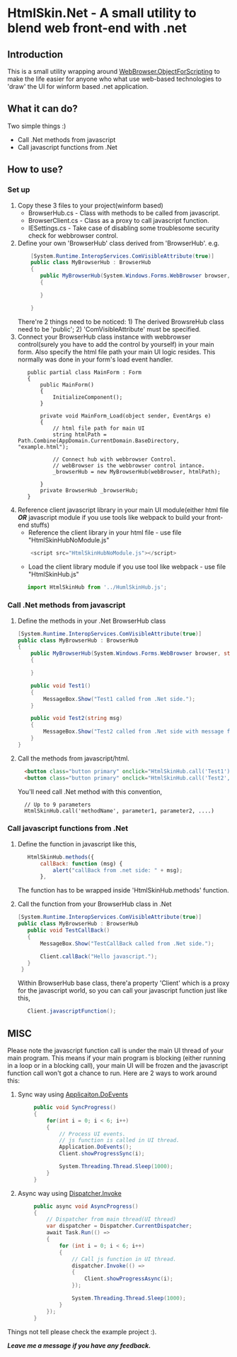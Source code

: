 HtmlSkin.Net - A small utility to blend web front-end with .net
===

## Introduction
This is a small utility wrapping around [WebBrowser.ObjectForScripting](https://msdn.microsoft.com/en-us/library/system.windows.forms.webbrowser.objectforscripting)
to make the life easier for anyone who what use web-based technologies to 'draw' the UI for winform based .net application.

## What it can do?
Two simple things :)
* Call .Net methods from javascript 
* Call javascript functions from .Net

## How to use?
### Set up
  1. Copy these 3 files to your project(winform based)
     * BrowserHub.cs - Class with methods to be called from javascript.
     * BrowserClient.cs - Class as a proxy to call javascript function.
     * IESettings.cs - Take case of disabling some troublesome security check for webbrowser control.
  2. Define your own 'BrowserHub' class derived from 'BrowserHub'. e.g.
     ```c#
         [System.Runtime.InteropServices.ComVisibleAttribute(true)]
         public class MyBrowserHub : BrowserHub
         {
            public MyBrowserHub(System.Windows.Forms.WebBrowser browser, string homePath) : base(browser, homePath)
            {

            }

         }
     ```
     There're 2 things need to be noticed: 1) The derived BrowsreHub class need to be 'public'; 2) 'ComVisibleAttribute' must be specified.
  3. Connect your BrowserHub class instance with webbrowser control(surely you have to add the control by yourself) in your main form.
     Also specify the html file path your main UI logic resides.
     This normally was done in your form's load event handler. 
     ```c$
        public partial class MainForm : Form
        {
            public MainForm()
            {
                InitializeComponent();
            }

            private void MainForm_Load(object sender, EventArgs e)
            {
                // html file path for main UI
                string htmlPath = Path.Combine(AppDomain.CurrentDomain.BaseDirectory, "example.html");

                // Connect hub with webbrowser Control.
                // webBrowser is the webbrowser control intance.
                _browserHub = new MyBrowserHub(webBrowser, htmlPath);

            }
            private BrowserHub _browserHub;
        }
     ```
  4. Reference client javascript library in your main UI module(either html file ***OR*** javascript module if you use tools like webpack to build
     your front-end stuffs)
     * Reference the client library in your html file - use file "HtmlSkinHubNoModule.js"
     ```javascript
         <script src="HtmlSkinHubNoModule.js"></script>
     ```
     * Load the client library module if you use tool like webpack - use file "HtmlSkinHub.js"
      ```javascript
         import HtmlSkinHub from '../HumlSkinHub.js';
     ```     
    

       
### Call .Net methods from javascript
  1. Define the methods in your .Net BrowserHub class
     ```c#
     [System.Runtime.InteropServices.ComVisibleAttribute(true)]
     public class MyBrowserHub : BrowserHub
     {
         public MyBrowserHub(System.Windows.Forms.WebBrowser browser, string homePath) : base(browser, homePath)
         {

         }

         public void Test1()
         {
             MessageBox.Show("Test1 called from .Net side.");
         }

         public void Test2(string msg)
         {
             MessageBox.Show("Test2 called from .Net side with message from javascript: " + msg);
         }
     }
     ```
   2. Call the methods from javascript/html.
      ```html
        <button class="button primary" onclick="HtmlSkinHub.call('Test1')">test1</button>
        <button class="button primary" onclick="HtmlSkinHub.call('Test2', 'Hello, .Net')">test2</button>     
      ```
      You'll need call .Net method with this convention,
      ```
        // Up to 9 parameters
        HtmlSkinHub.call('methodName', parameter1, parameter2, ....)
      ```
### Call javascript functions from .Net
  1. Define the function in javascript like this,
     ```javascript
        HtmlSkinHub.methods({
            callBack: function (msg) {
                alert("callBack from .net side: " + msg);
            },     
     ```
     The function has to be wrapped inside 'HtmlSkinHub.methods' function.
  2. Call the function from your BrowserHub class in .Net
     ```c#
     [System.Runtime.InteropServices.ComVisibleAttribute(true)]
     public class MyBrowserHub : BrowserHub
        public void TestCallBack()
        {
            MessageBox.Show("TestCallBack called from .Net side.");

            Client.callBack("Hello javascript.");
        }
      }
      ```

     Within BrowserHub base class, there'a property 'Client' which is a proxy for the javascript world, so you can call
     your javascript function just like this,
     ```c#
        Client.javascriptFunction();
     ```
## MISC
Please note the javascript function call is under the main UI thread of your main program. 
This means if your main program is blocking (either running in a loop or in a blocking call),
your main UI will be frozen and the javascript function call won't got a chance to run. Here are 
2 ways to work around this:
1. Sync way using [Applicaiton.DoEvents](https://msdn.microsoft.com/en-us/library/system.windows.forms.application.doevents)
   ```c#
        public void SyncProgress()
        {
            for(int i = 0; i < 6; i++)
            {
                // Process UI events.
                // js function is called in UI thread.
                Application.DoEvents();
                Client.showProgressSync(i);

                System.Threading.Thread.Sleep(1000);
            }
        }   
   ```
2. Async way using [Dispatcher.Invoke](https://msdn.microsoft.com/en-us/library/system.windows.threading.dispatcher.invoke(v=vs.110).aspx)
   ```c#
        public async void AsyncProgress()
        {
            // Dispatcher from main thread(UI thread)
            var dispatcher = Dispatcher.CurrentDispatcher;
            await Task.Run(() =>
            {
                for (int i = 0; i < 6; i++)
                {
                    // Call js function in UI thread.
                    dispatcher.Invoke(() =>
                    {
                        Client.showProgressAsync(i);
                    });

                    System.Threading.Thread.Sleep(1000);
                }
            });
        } 
   ```

Things not tell please check the example project :).

***Leave me a message if you have any feedback.***







